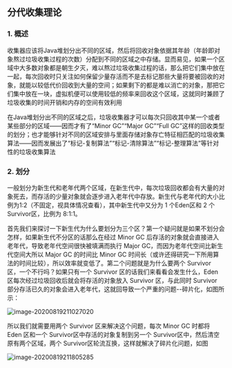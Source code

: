 ## 分代收集理论

### 1. 概述

​		收集器应该将Java堆划分出不同的区域，然后将回收对象依据其年龄（年龄即对象熬过垃圾收集过程的次数）分配到不同的区域之中存储。显而易见，如果一个区域中大多数对象都是朝生夕灭，难以熬过垃圾收集过程的话，那么把它们集中放在一起，每次回收时只关注如何保留少量存活而不是去标记那些大量将要被回收的对象，就能以较低代价回收到大量的空间；如果剩下的都是难以消亡的对象，那把它们集中放在一块，虚拟机便可以使用较低的频率来回收这个区域，这就同时兼顾了垃圾收集的时间开销和内存的空间有效利用

​		在Java堆划分出不同的区域之后，垃圾收集器才可以每次只回收其中某一个或者某些部分的区域——因而才有了“Minor GC”“Major GC”“Full GC”这样的回收类型的划分；也才能够针对不同的区域安排与里面存储对象存亡特征相匹配的垃圾收集算法——因而发展出了“标记-复制算法”“标记-清除算法”“标记-整理算法”等针对性的垃圾收集算法



### 2. 划分

​		一般划分为新生代和老年代两个区域，在新生代中，每次垃圾回收都会有大量的对象死去，而存活的少量对象就会逐步进入老年代中存放。新生代与老年代的大小比例为1:2（不固定，视具体情况查看），其中新生代中又分为 1 个Eden区和 2 个Survivor区，比例为 8:1:1。

​		首先我们来探讨一下新生代为什么要划分为三个区？第一个疑问就是如果不划分会怎样，如果新生代不分区的话那么在经过 Minor GC 后存活的对象就会直接进入老年代，导致老年代空间很快被填满而执行 Major GC，而因为老年代空间比新生代空间大所以 Major GC 的时间比 Minor GC 时间长（或许还得研究一下所用算法的时间比较），所以效率就变低了。第二个问题就是为什么要两个 Survivor 区，一个不行吗？如果只有一个 Survivor 区的话我们来看看会发生什么，Eden 区每次经过垃圾回收后就会将存活的对象放入 Survivor 区，与此同时 Survivor 部分存活已久的对象会进入老年代，这就回导致一个严重的问题--碎片化，如图所示：

![image-20200819211027020](https://pictures.huazai.vip/uPic/image-20200819211027020.png)

所以我们就需要用两个 Survivor 区来解决这个问题，每次 Minor GC 时都将 Eden 区和一个 Survivor区中存活的对象复制到另一个 Survivor区中，然后清空原有两个区域，两个 Survivor区轮流互换，这样就解决了碎片化问题，如图

![image-20200819211805285](https://pictures.huazai.vip/uPic/image-20200819211805285.png)

